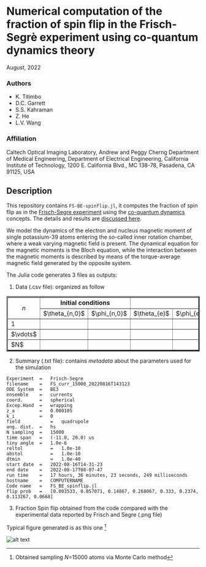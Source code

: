 # Numerical computation of the fraction of spin flip in the Frisch-Segrè experiment using co-quantum dynamics theory

August, 2022

### Authors

 - K. Titimbo
 - D.C. Garrett
 - S.S. Kahraman
 - Z. He
 - L.V. Wang

### Affiliation

Caltech Optical Imaging Laboratory, Andrew and Peggy Cherng Department of Medical Engineering, Department of Electrical Engineering, California Institute of Technology, 1200 E. California Blvd., MC 138-78, Pasadena, CA 91125, USA


## Description

This repository contains `FS-BE-spinflip.jl`, it computes the fraction of spin flip as in the [Frisch-Segre experiment](https://link.springer.com/article/10.1007/BF01335699) using the [co-quantum dynamics](https://arxiv.org/abs/2208.06471) concepts. The details and results are [discussed here](https://arxiv.org/abs/2208.13444).

We model the dynamics of the electron and nucleus magnetic moment of single potassium-39 atoms entering the so-called inner rotation chamber, where a weak varying magnetic field is present. The dynamical equation for the magnetic moments is the Bloch equation, while the interaction between the magnetic moments is described by means of the torque-average magnetic field generated by the opposite system.

The Julia code generates 3 files as outputs:
1. Data (.csv file): organized as follow

<table class="centerTable" border="3">
  <tr>
    <td rowspan="2" style="text-align:center;"><i>n<i><//td>
    <td colspan="2" style="text-align:center;"><b>Initial conditions<b></td>
    <th style="text-align:center;" colspan="5" >$I_{1}$</th>
    <td colspan="5" >$...$</td>
    <th colspan="5" >$I_{8}$</th>
  </tr>
  <tr>
    <td>$\theta_{n,0}$</td>
    <td>$\phi_{n,0}$</td>
    <td>$\theta_{e}$</td>
    <td>$\phi_{e}$</td>
    <td>$\theta_{n}$</td>
    <td>$\phi_{n}$</td>
    <td><i>flip<i></td>
    <td colspan="5" style="text-align:center;">...</td>
    <td>$\theta_{e}$</td>
    <td>$\phi_{e}$</td>
    <td>$\theta_{n}$</td>
    <td>$\phi_{n}$</td>
    <td><i>flip<i></td>
  </tr>
  <tr>
    <td>1</td>
    <td></td>
    <td></td>
    <td></td>
    <td></td>
    <td></td>
    <td></td>
    <td></td>
    <td colspan="5"> </td>
    <td> </td>
    <td> </td>
    <td> </td>
    <td> </td>
    <td> </td>
  </tr>
  <tr>
    <td>$\vdots$</td>
    <td></td>
    <td></td>
    <td></td>
    <td></td>
    <td></td>
    <td></td>
    <td></td>
    <td colspan="5"> </td>
    <td> </td>
    <td> </td>
    <td> </td>
    <td> </td>
    <td> </td>
  </tr>
  <tr>
    <td>$N$</td>
    <td></td>
    <td></td>
    <td></td>
    <td></td>
    <td></td>
    <td></td>
    <td></td>
    <td colspan="5"> </td>
    <td> </td>
    <td> </td>
    <td> </td>
    <td> </td>
    <td> </td>
  </tr>
</table>


2. Summary (.txt file): contains *metadata* about the parameters used for the simulation
```
Experiment 	=	Frisch-Segre 
filename	=	FS_curr_15000_20220816T143123 
ODE System	=	BE3 
ensemble	=	currents 
coord.  	=	spherical 
Excep.Hand	=	wrapping 
z_a	        =	0.000105 
k_i	        =	0 
field	        =	quadrupole 
ang. dist.	=	hs 
N sampling	=	15000 
time span	=	(-11.0, 20.0) us 
tiny angle	=	1.0e-6 
reltol	        =	1.0e-10 
abstol	        =	1.0e-10 
dtmin	        =	1.0e-40 
start date	=	2022-08-16T14-31-23
end date	=	2022-08-17T08-07-47
run time	=	17 hours, 36 minutes, 23 seconds, 249 milliseconds 
hostname	=	COMPUTERNAME 
Code name	=	FS_BE_spinflip.jl 
flip prob	=	[0.003533, 0.057071, 0.14867, 0.268067, 0.333, 0.2374, 0.113267, 0.0668]
```
     
3. Fraction Spin flip obtained from the code compared with the experimental data reported by Frisch and Segre (.png file)


Typical figure generated is as this one [^1] 

![alt text](https://github.com/ktitimbo/FrischSegre-CQD-BE/blob/main/FS_curr_15000_20220816T143123.png?raw=true)


[^1]: Obtained sampling *N*=15000 atoms via Monte Carlo method
